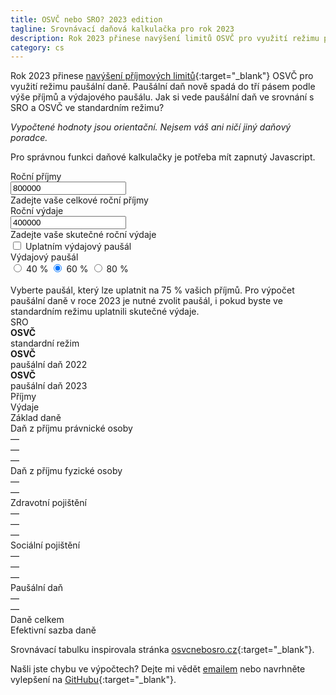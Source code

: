 ```yaml
---
title: OSVČ nebo SRO? 2023 edition
tagline: Srovnávací daňová kalkulačka pro rok 2023
description: Rok 2023 přinese navýšení limitů OSVČ pro využití režimu paušální daně. Jak si vede paušální daň ve srovnání s SRO a OSVČ ve standardním režimu?
category: cs
---
```

Rok 2023 přinese [navýšení příjmových limitů](https://zpravy.aktualne.cz/ekonomika/kalkulacka-pausalni-dan-2023/r~ba0dfdcad05611ec8a24ac1f6b220ee8/){:target="_blank"} OSVČ pro využití režimu paušální daně.
Paušální daň nově spadá do tří pásem podle výše příjmů a výdajového paušálu.
Jak si vede paušální daň ve srovnání s SRO a OSVČ ve standardním režimu?

_Vypočtené hodnoty jsou orientační. Nejsem váš ani ničí jiný daňový poradce._

<noscript>Pro správnou funkci daňové kalkulačky je potřeba mít zapnutý Javascript.</noscript>

<div class="mt-60 sm:flex items-baseline">
  <label for="revenue" class="block w-180 font-bold">Roční příjmy</label>
  <div class="mt-[6px] md:flex items-baseline">
    <input id="revenue" name="revenue" type="number" min="0" step="100000" value="800000" class="w-[181px]">
    <div class="text-xs md:ml-[15px] mt-[6px]">Zadejte vaše celkové roční příjmy</div>
  </div>
</div>
<div class="mt-30 sm:flex items-baseline">
  <label for="expenses" class="block w-180 shrink-0 font-bold">Roční výdaje</label>
  <div class="mt-[6px]">
    <div class="md:flex items-baseline">
      <input id="expenses" name="expenses" type="number" min="0" step="100000" value="400000" class="w-[181px]">
      <div id="expenses_label" class="text-xs md:ml-[15px] mt-[6px]">Zadejte vaše skutečné roční výdaje</div>
    </div>
    <label for="fixed_expenses" class="block mt-[10px] text-sm">
      <input id="fixed_expenses" name="fixed_expenses" type="checkbox">
      Uplatním výdajový paušál
    </label>
  </div>
</div>
<div class="mt-30 sm:mt-[15px] sm:flex items-baseline">
  <span class="block w-180 shrink-0 font-bold">Výdajový paušál</span>
  <div class="leading-[0.875rem]">
    <div class="mt-[10px] w-[255px] flex space-x-30">
      <label for="fixed_expenses_40" class="pl-[1px]">
        <input name="fixed_expenses_rate" id="fixed_expenses_40" type="radio" value="0.4">
        40 %
      </label>
      <label for="fixed_expenses_60" class="pl-[1px]">
        <input name="fixed_expenses_rate" id="fixed_expenses_60" type="radio" value="0.6" checked>
        60 %
      </label>
      <label for="fixed_expenses_80">
        <input name="fixed_expenses_rate" id="fixed_expenses_80" type="radio" value="0.8">
        80 %
      </label>
    </div>
    <br>
    <span class="text-xs">
      Vyberte paušál, který lze uplatnit na 75 % vašich příjmů. Pro výpočet paušální daně v roce 2023 je nutné zvolit paušál, i pokud byste ve standardním režimu uplatnili skutečné výdaje.
    </span>
  </div>
</div>

<div class="my-60 -ml-60 pl-60 -mr-30 md:-mr-90 lg:-mx-90 lg:px-0 overflow-x-auto">
<div class="w-[930px] md:w-[960px] pr-30 md:pr-60 lg:w-[900px] lg:pr-0">
  <div class="row p-0">
    <div></div>
    <div class="font-bold">SRO</div>
    <div>
      <strong>OSVČ</strong>
      <br>
      <span class="relative -top-[6px] text-sm font-normal mb-[6px]">standardní režim</span>
    </div>
    <div>
      <strong>OSVČ</strong>
      <br>
      <span class="relative -top-[6px] text-sm font-normal mb-[6px]">paušální daň 2022</span>
    </div>
    <div>
      <strong>OSVČ</strong>
      <br>
      <span class="relative -top-[6px] text-sm font-normal mb-[6px]">paušální daň 2023</span>
    </div>
  </div>
  <div class="row">
    <div>Příjmy</div>
    <div class="revenue"></div>
    <div class="revenue"></div>
    <div class="revenue" id="fixed_2022_revenue"></div>
    <div class="revenue" id="fixed_2023_revenue"></div>
  </div>
  <div class="row">
    <div>Výdaje</div>
    <div class="expenses"></div>
    <div class="expenses"></div>
    <div class="expenses"></div>
    <div class="expenses"></div>
  </div>
  <div class="row">
    <div>Základ daně</div>
    <div class="company_tax_basis" title="Rozdíl mezi příjmy a výdaji"></div>
    <div class="standard_tax_basis" title="Rozdíl mezi příjmy a výdaji"></div>
    <div class="fixed_2022_tax_basis" title="Rozdíl mezi příjmy a výdaji"></div>
    <div class="fixed_2023_tax_basis" title="Rozdíl mezi příjmy a výdaji"></div>
  </div>
  <div class="row">
    <div>Daň z příjmu právnické osoby</div>
    <div class="company_legal_person_tax" title="19 % ze základu daně"></div>
    <div>&mdash;</div>
    <div>&mdash;</div>
    <div>&mdash;</div>
  </div>
  <div class="row">
    <div>Daň z příjmu fyzické osoby</div>
    <div class="company_natural_person_tax" title="15 % ze základu daně po odečtení daně z příjmu právnické osoby"></div>
    <div class="standard_natural_person_tax" title="15 % ze základu daně"></div>
    <div>&mdash;</div>
    <div>&mdash;</div>
  </div>
  <div class="row">
    <div>Zdravotní pojištění</div>
    <div>&mdash;</div>
    <div class="standard_health_insurance" title="13,5 % z poloviny základu daně; minimálně 2 627 Kč (2022)"></div>
    <div>&mdash;</div>
    <div>&mdash;</div>
  </div>
  <div class="row">
    <div>Sociální pojištění</div>
    <div>&mdash;</div>
    <div class="standard_social_contribution" title="29,2 % z poloviny základu daně; minimálně 2 841 Kč (2022)"></div>
    <div>&mdash;</div>
    <div>&mdash;</div>
  </div>
  <div class="row">
    <div>Paušální daň</div>
    <div>&mdash;</div>
    <div>&mdash;</div>
    <div class="fixed_2022_fixed_tax" title="5 994 Kč měsíčně pro rok 2022"></div>
    <div class="fixed_2023_fixed_tax" title="6 500 Kč, 16 000 Kč nebo 26 000 Kč měsíčně pro rok 2023 v závislosti na příjmech a výdajovém paušálu, který lze aplikovat na 75 % příjmů"></div>
  </div>
  <div class="row font-bold">
    <div>Daně celkem</div>
    <div class="company_total_tax"></div>
    <div class="standard_total_tax"></div>
    <div class="fixed_2022_total_tax"></div>
    <div class="fixed_2023_total_tax"></div>
  </div>
  <div class="row pt-[6px] border-none text-sm text-dark-60">
    <div>Efektivní sazba daně</div>
    <div class="company_effective_tax_rate"></div>
    <div class="standard_effective_tax_rate"></div>
    <div class="fixed_2022_effective_tax_rate"></div>
    <div class="fixed_2023_effective_tax_rate"></div>
  </div>
</div>
</div>

<script src="/assets/taxes.js"></script>

Srovnávací tabulku inspirovala stránka [osvcnebosro.cz](https://osvcnebosro.cz){:target="_blank"}.

Našli jste chybu ve výpočtech? Dejte mi vědět [emailem](mailto:dan@kessl.net) nebo navrhněte vylepšení na [GitHubu](https://github.com/kessl/blog/blob/master/_posts/2022-07-09-osvc-nebo-sro.md?plain=1){:target="_blank"}.

